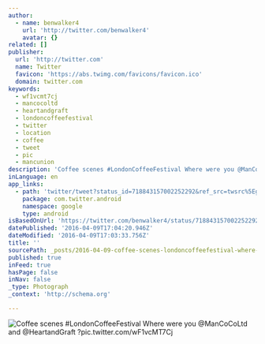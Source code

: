 ```yaml
---
author:
  - name: benwalker4
    url: 'http://twitter.com/benwalker4'
    avatar: {}
related: []
publisher:
  url: 'http://twitter.com'
  name: Twitter
  favicon: 'https://abs.twimg.com/favicons/favicon.ico'
  domain: twitter.com
keywords:
  - wf1vcmt7cj
  - mancocoltd
  - heartandgraft
  - londoncoffeefestival
  - twitter
  - location
  - coffee
  - tweet
  - pic
  - mancunion
description: 'Coffee scenes #LondonCoffeeFestival Where were you @ManCoCoLtd and @HeartandGraft ?pic.twitter.com/wF1vcMT7Cj'
inLanguage: en
app_links:
  - path: 'twitter/tweet?status_id=718843157002252292&ref_src=twsrc%5Egoogle%7Ctwcamp%5Eandroidseo%7Ctwgr%5Estatus%7Ctwterm%5E718843157002252292'
    package: com.twitter.android
    namespace: google
    type: android
isBasedOnUrl: 'https://twitter.com/benwalker4/status/718843157002252292'
datePublished: '2016-04-09T17:04:20.946Z'
dateModified: '2016-04-09T17:03:33.756Z'
title: ''
sourcePath: _posts/2016-04-09-coffee-scenes-londoncoffeefestival-where-were-you-mancocol.md
published: true
inFeed: true
hasPage: false
inNav: false
_type: Photograph
_context: 'http://schema.org'

---
```

![Coffee scenes #LondonCoffeeFestival Where were you @ManCoCoLtd and @HeartandGraft ?pic.twitter.com/wF1vcMT7Cj](https://pbs.twimg.com/media/CfnX-kDWwAAftFL.jpg:large)